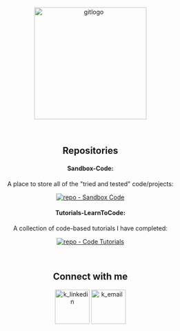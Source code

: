 <!-- PROJECT LOGO -->
<br />
<p  align="center">
<a href="https://github.com/Zero2164/Zero2164"><img width="260px" src='https://i.postimg.cc/9ftSxC9h/gitlogo.png' border='0' alt='gitlogo'/></a>

</p>

<!-- BADGES -->

 

<br>

<div align="center">
<!-- Repos -->
 <h2>Repositories</h2>

#### Sandbox-Code:
  <p #Sandbox-Code>
    A place to store all of the "tried and tested" code/projects:
    <br>
  </p>
 
[![repo - Sandbox Code](https://img.shields.io/badge/repo-Sandbox_Code-green?style=for-the-badge&logo=textpattern&logoColor=white)](https://github.com/Zero2164/Sandbox-Code)
 
#### Tutorials-LearnToCode:
  <p #Tutorials-LearnToCode>
    A collection of code-based tutorials I have completed:
    <br>
  </p>
  
[![repo - Code Tutorials](https://img.shields.io/static/v1?label=repo&message=Code+Tutorials&color=orange&style=for-the-badge&logo=bookstack&logoColor=white)](https://github.com/Zero2164/Tutorials-LearnToCode)
  
<br>

<!-- CONTACT ME -->


 <h2>Connect with me</h2>
 
 
<a  href="https://www.linkedin.com/in/kyle-lamont-a72326152"><img width="80px" src='https://cdn-icons-png.flaticon.com/512/1383/1383262.png' alt='k_linkedin'/></a> [<img width="80px" src='https://cdn-icons-png.flaticon.com/512/3447/3447695.png' alt='k_email'/>](mailto:kylejlamont+github@hotmail.com)




</div>


<!-- Icon Images provided by: https://www.flaticon.com/ -->
